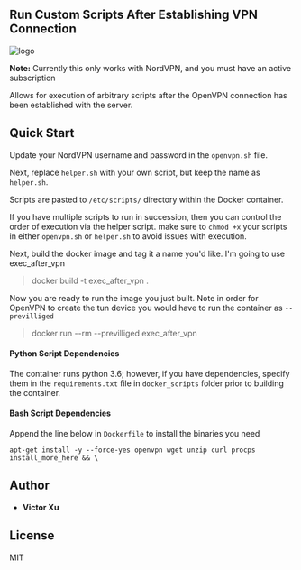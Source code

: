 ## Run Custom Scripts After Establishing VPN Connection
![logo](https://user-images.githubusercontent.com/15576531/60744727-3c9d1c80-9f45-11e9-84a6-dd54941d293d.jpg)

**Note:** Currently this only works with  NordVPN, and you must have an active subscription

Allows for execution of arbitrary scripts after the OpenVPN connection has been established with the server.

## Quick Start
Update your NordVPN username and password in the `openvpn.sh` file.

Next, replace `helper.sh` with your own script, but keep the name as `helper.sh`. 

Scripts are pasted to `/etc/scripts/` directory within the Docker container. 

If you have multiple scripts to run in succession, then you can control the order of execution via the helper script.
make sure to `chmod +x` your scripts in either `openvpn.sh` or `helper.sh` to avoid issues with execution.

Next, build the docker image and tag it a name you'd like. I'm going to use exec_after_vpn
> docker build -t exec_after_vpn .

Now you are ready to run the image you just built. Note in order for OpenVPN to create the tun device you would have to run the container as `--previlliged`
> docker run --rm --previlliged exec_after_vpn

#### Python Script Dependencies
The container runs python 3.6; however, if you have dependencies, specify them in the `requirements.txt` file in `docker_scripts` folder prior to building the container.

#### Bash Script Dependencies
Append the line below in `Dockerfile` to install the binaries you need
```
apt-get install -y --force-yes openvpn wget unzip curl procps install_more_here && \
```

## Author
* **Victor Xu**

## License
MIT
